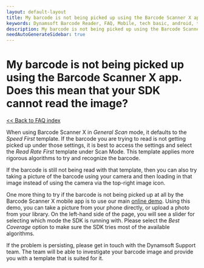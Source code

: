 ```yaml
---
layout: default-layout
title: My barcode is not being picked up using the Barcode Scanner X app. Does this mean that your SDK cannot read the image?
keywords: Dynamsoft Barcode Reader, FAQ, Mobile, tech basic, android, template, driver license, settings
description: My barcode is not being picked up using the Barcode Scanner X app. Does this mean that your SDK cannot read the image?
needAutoGenerateSidebar: true
---
```


# My barcode is not being picked up using the Barcode Scanner X app. Does this mean that your SDK cannot read the image?

[<< Back to FAQ index](index.md)

When using Barcode Scanner X in *General Scan* mode, it defaults to the *Speed First* template. If the barcode you are trying to read is not getting picked up under those settings, it is best to access the settings and select the *Read Rate First* template under Scan Mode. This template applies more rigorous algorithms to try and recognize the barcode. 

If the barcode is still not being read with that template, then you can also try taking a picture of the barcode using your camera and then loading in that image instead of using the camera via the top-right image icon.

One more thing to try if the barcode is not being picked up at all by the Barcode Scanner X mobile app is to use our main [online demo](https://demo.dynamsoft.com/barcode-reader/). Using this demo, you can take a picture from your phone directly, or upload a photo from your library. On the left-hand side of the page, you will see a slider for selecting which mode the SDK is running with. Please select the *Best Coverage* option to make sure the SDK tries most of the available algorithms.

If the problem is persisting, please get in touch with the Dynamsoft Support team. The team will be able to investigate your barcode image and provide you with a template that is suited for it.